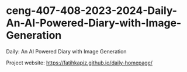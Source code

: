 # ceng-407-408-2023-2024-Daily-An-AI-Powered-Diary-with-Image-Generation
Daily: An AI Powered Diary with Image Generation

Project website: https://fatihkapiz.github.io/daily-homepage/
